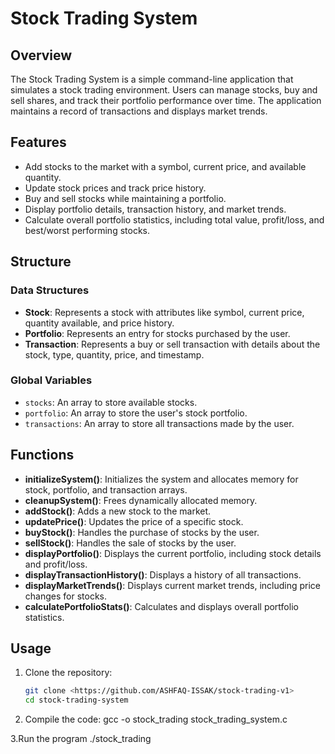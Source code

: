 # Stock Trading System

## Overview
The Stock Trading System is a simple command-line application that simulates a stock trading environment. Users can manage stocks, buy and sell shares, and track their portfolio performance over time. The application maintains a record of transactions and displays market trends.

## Features
- Add stocks to the market with a symbol, current price, and available quantity.
- Update stock prices and track price history.
- Buy and sell stocks while maintaining a portfolio.
- Display portfolio details, transaction history, and market trends.
- Calculate overall portfolio statistics, including total value, profit/loss, and best/worst performing stocks.

## Structure

### Data Structures
- **Stock**: Represents a stock with attributes like symbol, current price, quantity available, and price history.
- **Portfolio**: Represents an entry for stocks purchased by the user.
- **Transaction**: Represents a buy or sell transaction with details about the stock, type, quantity, price, and timestamp.

### Global Variables
- `stocks`: An array to store available stocks.
- `portfolio`: An array to store the user's stock portfolio.
- `transactions`: An array to store all transactions made by the user.

## Functions
- **initializeSystem()**: Initializes the system and allocates memory for stock, portfolio, and transaction arrays.
- **cleanupSystem()**: Frees dynamically allocated memory.
- **addStock()**: Adds a new stock to the market.
- **updatePrice()**: Updates the price of a specific stock.
- **buyStock()**: Handles the purchase of stocks by the user.
- **sellStock()**: Handles the sale of stocks by the user.
- **displayPortfolio()**: Displays the current portfolio, including stock details and profit/loss.
- **displayTransactionHistory()**: Displays a history of all transactions.
- **displayMarketTrends()**: Displays current market trends, including price changes for stocks.
- **calculatePortfolioStats()**: Calculates and displays overall portfolio statistics.

## Usage
1. Clone the repository:
   ```bash
   git clone <https://github.com/ASHFAQ-ISSAK/stock-trading-v1>
   cd stock-trading-system

2. Compile the code:
gcc -o stock_trading stock_trading_system.c

3.Run the program
./stock_trading
